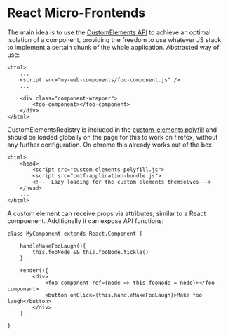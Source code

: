 # React Micro-Frontends

The main idea is to use the [CustomElements API](https://developer.mozilla.org/en-US/docs/Web/Web_Components/Custom_Elements) to achieve an optimal isolation of a component, providing the freedom to use whatever JS stack to implement a certain chunk of the whole application. Abstracted way of use:

```
<html>
    ...
    <script src="my-web-components/foo-component.js" />
    ...

    <div class="component-wrapper">
        <foo-component></foo-component>
    </div>
</html>
```

CustomElementsRegistry is included in the [custom-elements polyfill](https://github.com/webcomponents/custom-elements) and should be loaded globally on the page for this to work on firefox, without any further configuration. On chrome this already works out of the box.

```
<html>
    <head>
        <script src="custom-elements-polyfill.js">
        <script src="cmtf-application-bundle.js">
        <!--  Lazy loading for the custom elements themselves -->
    </head>
    ...
</html>
```

A custom element can receive props via attributes, similar to a React compoenent. Additionally it can expose API functions:

```
class MyComponent extends React.Component {

    handleMakeFooLaugh(){
        this.fooNode && this.fooNode.tickle()
    }

    render(){
        <div>
            <foo-component ref={node => this.fooNode = node}></foo-component>
            <button onClick={this.handleMakeFooLaugh}>Make foo laugh</button>
        </div>
    }

}
```
